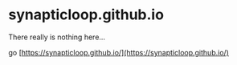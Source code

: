 # synapticloop.github.io

There really is nothing here... 

go [https://synapticloop.github.io/](https://synapticloop.github.io/)
